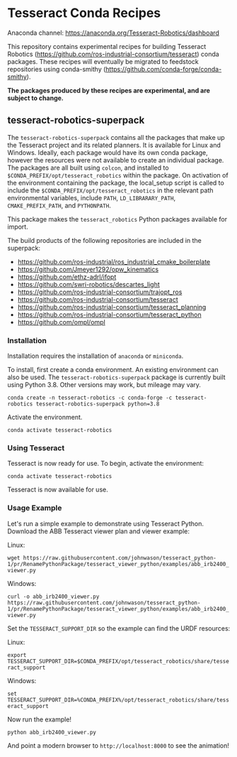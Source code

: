 # Tesseract Conda Recipes

Anaconda channel: https://anaconda.org/Tesseract-Robotics/dashboard

This repository contains experimental recipes for building Tesseract Robotics (https://github.com/ros-industrial-consortium/tesseract) conda packages. These recipes will eventually be migrated to feedstock repositories using conda-smithy (https://github.com/conda-forge/conda-smithy).

**The packages produced by these recipes are experimental, and are subject to change.**

## tesseract-robotics-superpack

The `tesseract-robotics-superpack` contains all the packages that make up the Tesseract project and its related planners. It is available for Linux and Windows. Ideally, each package would have its own conda package, however the resources were not available to create an individual package. The packages are all built using `colcon`, and installed to `$CONDA_PREFIX/opt/tesseract_robotics` within the package. On activation of the environment containing the package, the local_setup script is called to include the `$CONDA_PREFIX/opt/tesseract_robotics` in the relevant path environmental variables, include `PATH`, `LD_LIBRARARY_PATH`, `CMAKE_PREFIX_PATH`, and `PYTHONPATH`.

This package makes the `tesseract_robotics` Python packages available for import.

The build products of the following repositories are included in the superpack:

* https://github.com/ros-industrial/ros_industrial_cmake_boilerplate
* https://github.com/Jmeyer1292/opw_kinematics
* https://github.com/ethz-adrl/ifopt
* https://github.com/swri-robotics/descartes_light
* https://github.com/ros-industrial-consortium/trajopt_ros
* https://github.com/ros-industrial-consortium/tesseract
* https://github.com/ros-industrial-consortium/tesseract_planning
* https://github.com/ros-industrial-consortium/tesseract_python
* https://github.com/ompl/ompl

### Installation

Installation requires the installation of `anaconda` or `miniconda`.

To install, first create a conda environment. An existing environment can also be used. The `tesseract-robotics-superpack` package is currently built using Python 3.8. Other versions may work, but mileage may vary.

`conda create -n tesseract-robotics -c conda-forge -c tesseract-robotics tesseract-robotics-superpack python=3.8`

Activate the environment.

`conda activate tesseract-robotics`

### Using Tesseract

Tesseract is now ready for use. To begin, activate the environment:

`conda activate tesseract-robotics`

Tesseract is now available for use.

### Usage Example

Let's run a simple example to demonstrate using Tesseract Python. Download the ABB Tesseract viewer plan and viewer example:

Linux:

`wget https://raw.githubusercontent.com/johnwason/tesseract_python-1/pr/RenamePythonPackage/tesseract_viewer_python/examples/abb_irb2400_viewer.py`

Windows:

`curl -o abb_irb2400_viewer.py https://raw.githubusercontent.com/johnwason/tesseract_python-1/pr/RenamePythonPackage/tesseract_viewer_python/examples/abb_irb2400_viewer.py`

Set the `TESSERACT_SUPPORT_DIR` so the example can find the URDF resources:

Linux:

`export TESSERACT_SUPPORT_DIR=$CONDA_PREFIX/opt/tesseract_robotics/share/tesseract_support`

Windows:

`set TESSERACT_SUPPORT_DIR=%CONDA_PREFIX%/opt/tesseract_robotics/share/tesseract_support`

Now run the example!

`python abb_irb2400_viewer.py`

And point a modern browser to `http://localhost:8000` to see the animation!
